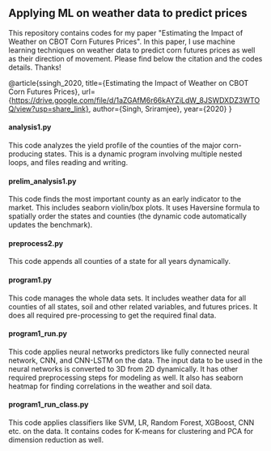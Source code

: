 ## Applying ML on weather data to predict prices


This repository contains codes for my paper "Estimating the Impact of Weather on CBOT Corn Futures Prices". In this paper, I use machine learning techniques on weather data to predict corn futures prices as well as their direction of movement. Please find below the citation and the codes details. Thanks!


@article{ssingh_2020,
   title={Estimating the Impact of Weather on CBOT Corn Futures Prices},
   url={https://drive.google.com/file/d/1aZGAfM6r66kAYZiLdW_8JSWDXDZ3WTOQ/view?usp=share_link},
   author={Singh, Sriramjee},
   year={2020}
}


#### analysis1.py

This code analyzes the yield profile of the counties of the major corn-producing states. This is a dynamic program involving multiple nested loops, and files reading and writing. 

#### prelim_analysis1.py

This code finds the most important county as an early indicator to the market. This includes seaborn violin/box plots. It uses Haversine formula to spatially order the states and counties (the dynamic code automatically updates the benchmark).

#### preprocess2.py

This code appends all counties of a state for all years dynamically.

#### program1.py

This code manages the whole data sets. It includes weather data for all counties of all states, soil and other related variables, and futures prices. It does all required pre-processing to get the required final data.

#### program1_run.py

This code applies neural networks predictors like fully connected neural network, CNN, and CNN-LSTM on the data. The input data to be used in the neural networks is converted to 3D from 2D dynamically. It has other required preprocessing steps for modeling as well. It also has seaborn heatmap for finding correlations in the weather and soil data.

#### program1_run_class.py

This code applies classifiers like SVM, LR, Random Forest, XGBoost, CNN etc. on the data. It contains codes for K-means for clustering and PCA for dimension reduction as well.







